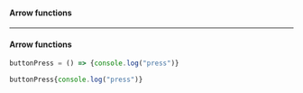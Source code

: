 #### Arrow functions

--------------------

#### Arrow functions

```js
buttonPress = () => {console.log("press")} 
```

```js
buttonPress{console.log("press")} 
```
